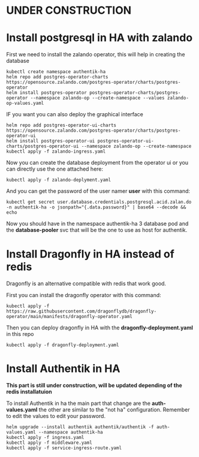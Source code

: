 # UNDER CONSTRUCTION

# Install postgresql in HA with zalando

First we need to install the zalando operator, this will help in creating the database
```
kubectl create namespace authentik-ha
helm repo add postgres-operator-charts https://opensource.zalando.com/postgres-operator/charts/postgres-operator
helm install postgres-operator postgres-operator-charts/postgres-operator --namespace zalando-op --create-namespace --values zalando-op-values.yaml
```

IF you want you can also deploy the graphical interface
```
helm repo add postgres-operator-ui-charts https://opensource.zalando.com/postgres-operator/charts/postgres-operator-ui
helm install postgres-operator-ui postgres-operator-ui-charts/postgres-operator-ui --namespace zalando-op --create-namespace
kubectl apply -f zalando-ingress.yaml
```

Now you can create the database deployment from the operator ui or you can directly use the one attached here:
```
kubectl apply -f zalando-deplyment.yaml
```

And you can get the password of the user namer **user** with this command:
```
kubectl get secret user.database.credentials.postgresql.acid.zalan.do -n authentik-ha -o jsonpath="{.data.password}" | base64 --decode && echo
```

Now you should have in the namespace authentik-ha 3 database pod and the **database-pooler** svc that will be the one to use as host for authentik.


# Install Dragonfly in HA instead of redis

Dragonfly is an alternative compatible with redis that work good.

First you can install the dragonfly operator with this command:
```
kubectl apply -f https://raw.githubusercontent.com/dragonflydb/dragonfly-operator/main/manifests/dragonfly-operator.yaml
```

Then you can deploy dragonfly in HA with the  **dragonfly-deployment.yaml** in this repo
```
kubectl apply -f dragonfly-deployment.yaml
```

# Install Authentik in HA

**This part is still under construction, will be updated depending of the redis installatuion**

To install Authentik in ha the main part that change are the **auth-values.yaml** the other are similar to the "not ha" configuration. Remember to edit the values to edit your password.
```
helm upgrade --install authentik authentik/authentik -f auth-values.yaml --namespace authentik-ha
kubectl apply -f ingress.yaml
kubectl apply -f middleware.yaml
kubectl apply -f service-ingress-route.yaml
```
